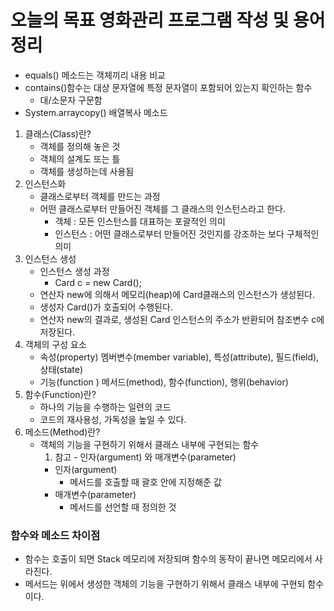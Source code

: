 # 오늘의 목표 영화관리 프로그램 작성 및 용어정리

 * equals() 메소드는 객체끼리 내용 비교
 * contains()함수는 대상 문자열에 특정 문자열이 포함되어 있는지 확인하는 함수
   * 대/소문자 구문함
 * System.arraycopy() 배열복사 메소드

1. 클래스(Class)란?
   * 객체를 정의해 놓은 것
   * 객체의 설계도 또는 틀
   * 객체를 생성하는데 사용됨
2. 인스턴스화
   * 클래스로부터 객체를 만드는 과정
   * 어떤 클래스로부터 만들어진 객체를 그 클래스의 인스턴스라고 한다.
     * 객체 : 모든 인스턴스를 대표하는 포괄적인 의미
     * 인스턴스 : 어떤 클래스로부터 만들어진 것인지를 강조하는 보다 구체적인 의미
3. 인스턴스 생성
   * 인스턴스 생성 과정
     * Card c = new Card();
   * 연산자 new에 의해서 메모리(heap)에 Card클래스의 인스턴스가 생성된다.
   * 생성자 Card()가 호출되어 수행된다.
   * 연산자 new의 결과로, 생성된 Card 인스턴스의 주소가 반환되어 참조변수 c에 저장된다.
4. 객체의 구성 요소
   * 속성(property) 멤버변수(member variable), 특성(attribute), 필드(field), 상태(state)
   * 기능(function ) 메서드(method), 함수(function), 행위(behavior)
5. 함수(Function)란?
   * 하나의 기능을 수행하는 일련의 코드
   * 코드의 재사용성, 가독성을 높일 수 있다. 
6. 메소드(Method)란?
   * 객체의 기능을 구현하기 위해서 클래스 내부에 구현되는 함수
     1. 참고 - 인자(argument) 와 매개변수(parameter)
     * 인자(argument)
         * 메서드를 호출할 때 괄호 안에 지정해준 값
     * 매개변수(parameter)
         * 메서드를 선언할 때 정의한 것

### 함수와 메소드 차이점
* 함수는 호출이 되면 Stack 메모리에 저장되며 함수의 동작이 끝나면 메모리에서 사라진다.
* 메서드는 위에서 생성한 객체의 기능을 구현하기 위해서  클래스 내부에 구현되 함수이다.


